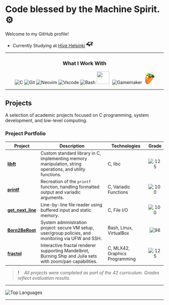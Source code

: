 #  Code blessed by the Machine Spirit. ⚙

Welcome to my GitHub profile!

- Currently Studying at [Hive Helsinki](https://www.hive.fi/en) <img src="https://raw.githubusercontent.com/usvapel/usvapel/main/assets/icons/42.png" alt="42" width="20" height="20"/>

---

<div align="center">
  
  ### What I Work With
  
</div>

<p align="center">
  <img src="https://cdn.jsdelivr.net/gh/devicons/devicon@latest/icons/c/c-original.svg" alt="C" width="40" height="40"/>
  <img src="https://cdn.jsdelivr.net/gh/devicons/devicon@latest/icons/git/git-original.svg" alt="Git" width="40" height ="40"/>
  <img src="https://cdn.jsdelivr.net/gh/devicons/devicon@latest/icons/neovim/neovim-original.svg" alt="Neovim" width="40" height ="40"/>
  <img src="https://cdn.jsdelivr.net/gh/devicons/devicon@latest/icons/vscode/vscode-original.svg" alt="Vscode" width="40" height ="40"/>
  <img src="https://cdn.jsdelivr.net/gh/devicons/devicon@latest/icons/bash/bash-original.svg" alt="Bash" width="40" height ="40"/>
  <img src="https://upload.wikimedia.org/wikipedia/commons/f/ff/VirtualBox_2024_Logo.svg" width="40" height="40"/>
  <img src="https://via.placeholder.com/10x40/00000000/00000000" width="1" height="40"/>
  <img src="https://cdn.brandfetch.io/idLXVOChpM/w/180/h/180/theme/light/logo.png?c=1dxbfHSJFAPEGdCLU4o5B" alt="Gamemaker" width="40" height="40"/>
  <img src="https://via.placeholder.com/10x40/00000000/00000000" width="1" height="40"/>
  <img src="https://raw.githubusercontent.com/usvapel/usvapel/main/assets/icons/flstudio.png" alt="Fl-studio" width="30" height="40"/>
</p>

---

## Projects

A selection of academic projects focused on C programming, system development, and low-level computing.

### Project Portfolio

| Project | Description | Technologies | Grade |
|--------|-------------|--------------|:-----:|
| [**libft**](https://github.com/usvapel/libft) | Custom standard library in C, implementing memory manipulation, string operations, and utility functions. | C, libc | ![125](https://img.shields.io/badge/125-1?style=plastic)  |
| [**printf**](https://github.com/usvapel/printf) | Recreation of the `printf` function, handling formatted output and variadic arguments. | C, Variadic Functions | ![100](https://img.shields.io/badge/100-1?style=plastic) |
| [**get_next_line**](https://github.com/usvapel/get_next_line) | Line-by-line file reader using buffered input and static memory. | C, File I/O | ![100](https://img.shields.io/badge/100-1?style=plastic) |
| [**Born2BeRoot**](https://github.com/usvapel/born2BeRoot) | System administration project: secure VM setup, user/group policies, and monitoring via UFW and SSH. | Bash, Linux, VirtualBox | ![96](https://img.shields.io/badge/96-1?style=plastic) |
| [**fractol**](https://github.com/usvapel/fract-ol) | Interactive fractal renderer supporting Mandelbrot, Burning Ship and Julia sets with zoom/pan capabilities. | C, MLX42, Graphics Programming | ![125](https://img.shields.io/badge/125-1?style=plastic) |

> **!** &nbsp;&nbsp; *All projects were completed as part of the 42 curriculum. Grades reflect evaluation results.*

---

![Top Languages](https://github-readme-stats.vercel.app/api/top-langs/?username=usvapel&layout=compact&theme=radical)
<!-- [![trophy](https://github-profile-trophy.vercel.app/?username=usvapel)](https://github.com/ryo-ma/github-profile-trophy) -->

---
